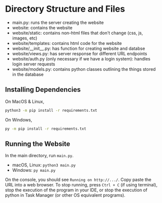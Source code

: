 # Directory Structure and Files

- main.py: runs the server creating the website
- website: contains the website
- website/static: contains non-html files that don't change (css, js, images, etc)
- website/templates: contains html code for the website
- website/__init\_\_.py: has function for creating website and databse
- website/views.py: has server response for different URL endpoints
- website/auth.py (only necessary if we have a login system): handles login server requests
- website/models.py: contains python classes outlining the things stored in the database

## Installing Dependencies

On MacOS & Linux,

```bash
python3 -m pip install -r requirements.txt
```

On Windows,

```bash
py -m pip install -r requirements.txt
```

## Running the Website

In the main directory, run ```main.py```.

- macOS, Linux: `python3 main.py`
- Windows: `py main.py`

On the console, you should see ```Running on http://.../```.
Copy paste the URL into a web browser. To stop running,
press ```Ctrl + C``` (if using terminal), stop the execution
of the program in your IDE, or stop the execution of python in
Task Manager (or other OS equivalent programs).

